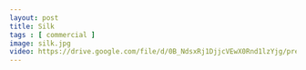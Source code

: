 ```yaml
---
layout: post
title: Silk
tags : [ commercial ]
image: silk.jpg
video: https://drive.google.com/file/d/0B_NdsxRj1DjjcVEwX0Rnd1lzYjg/preview
---
```

